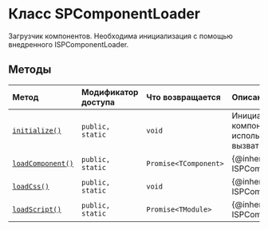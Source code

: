 # <a name="spcomponentloader-class"></a>Класс SPComponentLoader







Загрузчик компонентов. Необходима инициализация с помощью внедренного ISPComponentLoader.






## <a name="methods"></a>Методы

| Метод       | Модификатор доступа | Что возвращается  | Описание|
|:-------------|:----|:-------|:-----------|
|[`initialize()`](initialize-spcomponentloader.md)     | `public, static` | `void` | Инициализирует загрузчик компонентов с внедрением. Перед использованием необходимо вызвать один раз. |
|[`loadComponent()`](loadcomponent-spcomponentloader.md)     | `public, static` | `Promise<TComponent>` | {@inheritdoc ISPComponentLoader.loadComponent} |
|[`loadCss()`](loadcss-spcomponentloader.md)     | `public, static` | `void` | {@inheritdoc ISPComponentLoader.loadCss} |
|[`loadScript()`](loadscript-spcomponentloader.md)     | `public, static` | `Promise<TModule>` | {@inheritdoc ISPComponentLoader.loadScript} |






